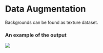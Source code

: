 # Data Augmentation
Backgrounds can be found as texture dataset.

### An example of the output
![](movie.gif)
